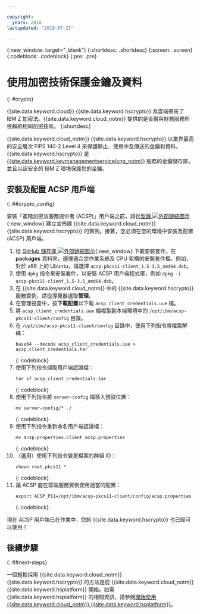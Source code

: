 ```yaml
---

copyright:
  years: 2018
lastupdated: "2018-07-23"

---
```

{:new_window: target="_blank"}
{:shortdesc: .shortdesc}
{:screen: .screen}
{:codeblock: .codeblock}
{:pre: .pre}

# 使用加密技術保護金鑰及資料
{: #crypto}

{{site.data.keyword.cloud}} {{site.data.keyword.hscrypto}} 為雲端帶來了 IBM Z 加密法。{{site.data.keyword.cloud_notm}} 提供的是金融與財務服務所依賴的相同加密技術。
{:shortdesc}

{{site.data.keyword.cloud_notm}} {{site.data.keyword.hscrypto}} 以業界最高的安全層次 FIPS 140-2 Level 4 來保護靜止、使用中及傳送的金鑰和資料。{{site.data.keyword.hscrypto}} 是 [{{site.data.keyword.keymanagementservicelong_notm}}](/docs/services/hs-crypto/index.html#get-started) 服務的金鑰儲存庫，並且以超安全的 IBM Z 環境保護您的金鑰。

## 安裝及配置 ACSP 用戶端
{: ##crypto_config}

安裝「進階加密法服務提供者 (ACSP)」用戶端之前，請從[型錄 ![外部鏈結圖示](../../icons/launch-glyph.svg "外部鏈結圖示")](https://{DomainName}/catalog/services/hyper-protect-crypto-services){:new_window} 建立並佈建 {{site.data.keyword.cloud_notm}} {{site.data.keyword.hscrypto}} 的實例。接著，您必須在您的環境中安裝及配置 (ACSP) 用戶端。

1. 從 [GitHub 儲存庫 ![外部鏈結圖示](../../icons/launch-glyph.svg "外部鏈結圖示")](https://github.com/ibm-developer/ibm-cloud-hyperprotectcrypto){:new_window} 下載安裝套件。在 **packages** 資料夾，選擇適合您作業系統及 CPU 架構的安裝套件檔。例如，對於 x86 上的 Ubuntu，請選擇 `acsp-pkcs11-client_1.5-3.5_amd64.deb`。
2. 使用 `dpkg` 指令來安裝套件，以安裝 ACSP 用戶端程式庫，例如 `dpkg -i acsp-pkcs11-client_1.5-3.5_amd64.deb`。
3. 在 {{site.data.keyword.cloud_notm}} 中的 {{site.data.keyword.hscrypto}} 服務實例，請從導覽器選取**管理**。
4. 在管理視窗中，按**下載配置**以下載 `acsp_client_credentials.uue` 檔。
5. 將 `acsp_client_credentials.uue` 檔複製到本端環境中的 `/opt/ibm/acsp-pkcs11-client/config` 目錄。
6. 在 `/opt/ibm/acsp-pkcs11-client/config` 目錄中，使用下列指令將檔案解碼：
   ```
   base64 --decode acsp_client_credentials.uue > acsp_client_credentials.tar
   ```
   {: codeblock}
7. 使用下列指令擷取用戶端認證檔：
   ```
   tar xf acsp_client_credentials.tar
   ```
   {: codeblock}
8. 使用下列指令將 `server-config` 檔移入預設位置：
   ```
   mv server-config/* ./
   ```
   {: codeblock}
9. 使用下列指令重新命名用戶端認證檔：
   ```
   mv acsp.properties.client acsp.properties
   ```
   {: codeblock}
10. （選用）使用下列指令變更檔案的群組 ID：
    ```
    chown root.pkcs11 *
    ```
    {: codeblock}
11. 讓 ACSP 能在雲端服務實例使用適當的配置：
    ```
    export ACSP_P11=/opt/ibm/acsp-pkcs11-client/config/acsp.properties
    ```
    {: codeblock}

現在 ACSP 用戶端已在作業中，您的 {{site.data.keyword.hscrypto}} 也已經可以使用！

## 後續步驟
{: ##next-steps}

一個輕鬆採用 {{site.data.keyword.cloud_notm}} {{site.data.keyword.hscrypto}} 的方法是從 {{site.data.keyword.cloud_notm}} {{site.data.keyword.hsplatform}} 開始。如需 {{site.data.keyword.hsplatform}} 的相關資訊，請參閱[開始使用 {{site.data.keyword.cloud_notm}} {{site.data.keyword.hsplatform}}](/docs/services/hypersecure-platform/index.html)。
